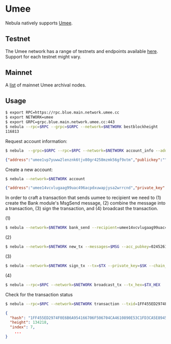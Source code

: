 # Umee

Nebula natively supports [Umee](https://www.umee.cc).

## Testnet
The Umee network has a range of testnets and endpoints available [here](https://github.com/umee-network/testnets/tree/main/networks). Support for each testnet might vary.

## Mainnet
A [list](https://github.com/umee-network/umee/tree/main/networks/umee-1) of mainnet Umee archival nodes. 

## Usage

```sh
$ export RPC=https://rpc.blue.main.network.umee.cc
$ export NETWORK=umee
$ export GRPC=grpc.blue.main.network.umee.cc:443
$ nebula --rpc=$RPC --grpc=$GRPC --network=$NETWORK bestblockheight
116813
```
Request account information:
```sh
$ nebula  --grpc=$GRPC --rpc=$RPC --network=$NETWORK account_info --address=umee1vp7yuww2lenznk6tjv80gr4258mzmk56gf9xtm
```
```json
{"address":"umee1vp7yuww2lenznk6tjv80gr4258mzmk56gf9xtm","publickey":"","sequence":0,"number":93245}
```
Create a new account:
```sh
$ nebula --network=$NETWORK account
```
```json
{"address":"umee14vcvlugaag99uac496acpdxuwapjysa2wrrcnd","private_key":"..."}
```

In order to craft a transaction that sends uumee to recipient we need to (1) create the Bank module's MsgSend message, (2) combine the message into a transaction, (3) sign the transaction, and (4) broadcast the transaction.

(1)
```sh
$ nebula --network=$NETWORK bank_send --recipient=umee14vcvlugaag99uac496acpdxuwapjysa2wrrcnd --amount=1 --sender=umee1vp7yuww2lenznk6tjv80gr4258mzmk56gf9xtm
```

(2)
```sh
$ nebula --network=$NETWORK new_tx --messages=$MSG --acc_pubkey=02452611abd6595aefec1889a0244c28ebeb78e1fa490e1d61f6af1f3d7722899d --acc_number=93245 --acc_sequence=0 -fee=0 --gas_limit=80000 --timeout_height=0 --memo=""
```

(3)
```sh
$ nebula --network=$NETWORK sign_tx --tx=$TX --private_key=$SK --chain_id="umee-1" --acc_number=93245 --acc_sequence=0
```

(4)
```sh
$ nebula --rpc=$RPC --network=$NETWORK broadcast_tx --tx_hex=$TX_HEX
```

Check for the transaction status
```sh
$ nebula --rpc=$RPC --network=$NETWORK transaction --txid=1FF455ED2974F0E6B6A954166706F506704CA4610890E53C1FD3CA5E8945D614 | jq
```
```json
{
  "hash": "1FF455ED2974F0E6B6A954166706F506704CA4610890E53C1FD3CA5E8945D614",
  "height": 134218,
  "index": 7,
    ...
}
```